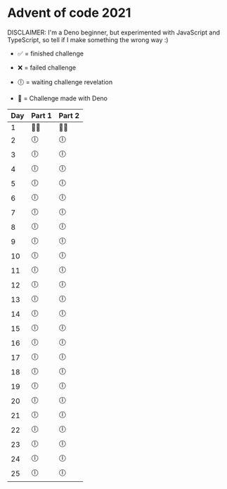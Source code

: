 # Advent of code 2021

DISCLAIMER: I'm a Deno beginner, but experimented with JavaScript and TypeScript, so tell if I make something the wrong way :)

- ✅ = finished challenge
- ❌ = failed challenge
- 🕕 = waiting challenge revelation

- 🦕 = Challenge made with Deno

| Day | Part 1 | Part 2 |
| --- | ------ | ------ |
| 1   | 🦕✅   | 🦕✅   |
| 2   | 🕕     | 🕕     |
| 3   | 🕕     | 🕕     |
| 4   | 🕕     | 🕕     |
| 5   | 🕕     | 🕕     |
| 6   | 🕕     | 🕕     |
| 7   | 🕕     | 🕕     |
| 8   | 🕕     | 🕕     |
| 9   | 🕕     | 🕕     |
| 10  | 🕕     | 🕕     |
| 11  | 🕕     | 🕕     |
| 12  | 🕕     | 🕕     |
| 13  | 🕕     | 🕕     |
| 14  | 🕕     | 🕕     |
| 15  | 🕕     | 🕕     |
| 16  | 🕕     | 🕕     |
| 17  | 🕕     | 🕕     |
| 18  | 🕕     | 🕕     |
| 19  | 🕕     | 🕕     |
| 20  | 🕕     | 🕕     |
| 21  | 🕕     | 🕕     |
| 22  | 🕕     | 🕕     |
| 23  | 🕕     | 🕕     |
| 24  | 🕕     | 🕕     |
| 25  | 🕕     | 🕕     |
